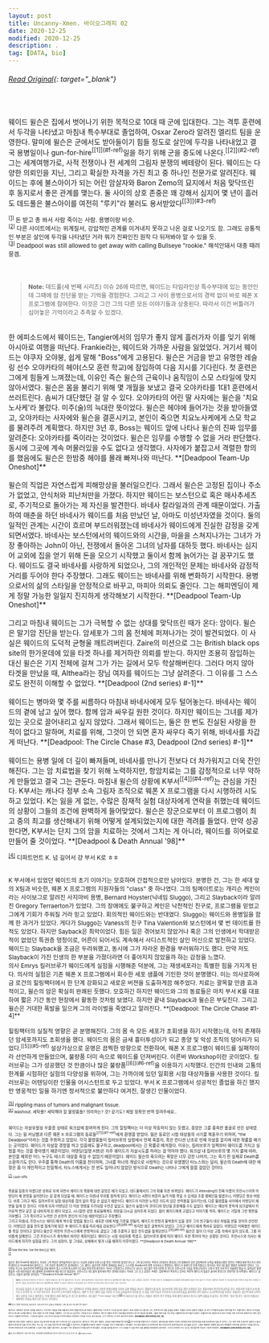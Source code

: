 ```yaml
---
layout: post
title: Uncanny-Xmen. 바이오그래피 02
date: 2020-12-25
modified: 2020-12-25
description: .
tag: [DATA, bio]
---
```

###### [Read Original](https://uncannyxmen.net/characters/deadpool/biography/page/0/1){: target="_blank"}
<br/>
<br/>
웨이드 윌슨은 집에서 벗어나기 위한 목적으로 10대 때 군에 입대한다. 그는 격투 훈련에서 두각을 나타냈고 마침내 특수부대로 졸업하여, Osxar Zero라 알려진 엘리트 팀을 운영한다. 말미에 윌슨은 군에서도 받아들이기 힘들 정도로 살인에 두각을 나타내었고 결국 용병일이나 gun-for-hire<sup id="f">[[1]](#f-ref)</sup>일을 하기 위해 군을 중도에 나온다.<sup id="2">[[2]](#2-ref)</sup> 그는 세계여행가로, 사적 전쟁이나 전 세계의 그림자 분쟁의 베테랑이 된다. 웨이드는 다양한 의뢰인을 지닌, 그리고 확실한 자격을 가진 최고 중 하나인 전문가로 알려진다. 웨이드는 후에 불스아이가 되는 어린 암살자와 Baron Zemo의 묘지에서 처음 맞닥뜨린 후 동지로서 좋은 관계를 맺는다. 둘 사이의 상호 존중은 꽤 강해서 심지어 몇 년이 흘러도 데드풀은 불스아이를 여전히 "루키"라 불러도 용서받았다<sup id="3">[[3]](#3-ref)</sup><br/>

<small id="f-ref"><sup>[[1]](#f)</sup> 돈 받고 총 쏴서 사람 죽이는 사람. 용병이랑 비슷. </small><br/>
<small id="2-ref"><sup>[[2]](#2)</sup> 다른 사이트에서는 위계질서, 강압적인 관계를 이겨내지 못하고 나온 걸로 나오기도 함. 그래도 공통적인 부분은 살인에 두각을 나타냈단 거라 뭐가 진짜인진 원작 다 뒤져봐야 알 수 있을 듯. </small><br/>
<small id="3-ref"><sup>[[3]](#3)</sup> Deadpool was still allowed to get away with calling Bullseye "rookie."  해석안돼서 대충 때려뭉겜. </small><br/>
<br/><br/>
> <small> **Note:** 데드풀(세 번째 시리즈) 이슈 26에 따르면, 웨이드는 타임라인상 특수부대에 있는 동안인데 그때에 암 진단을 받는 기억을 경험한다. 그리고 그 사이 용병으로서의 경력 없이 바로 웨폰 X 프로그램에 참여한다.  이것은 그간 그의 다른 모든 이야기들과 상충된다. 따라서 이건 버틀러가 심어놓은 기억이라고 추측할 수 있겠다. </small>

<br/>
한 에피소드에서 웨이드는, Tangier에서의 임무가 좋지 않게 흘러가자 이를 잊기 위해 아시아로 여행을 떠난다. Frankie라는, 웨이드와 가까운 사람을 잃었었다. 거기서 웨이드는 야쿠자 오야붕, 쉽게 말해 "Boss"에게 고용된다. 윌슨은 거금을 받고 유명한 레슬링 선수 오야카타의 헤야(스모 훈련 학교)에 잠입하여 다음 지시를 기다린다. 첫 훈련은 그에게 힘들게 느껴졌는데, 이유인 즉슨 윌슨의 근육이나 움직임이 스모 스타일에 맞지 않아서였다. 윌슨은 몸을 불리기 위해 몇 개월을 보냈고 결국 오야카타를 1대1 훈련에서 쓰러트린다. 솜씨가 대단했단 걸 알 수 있다. 오야카타의 어린 딸 사자에는 윌슨을 '치요노사케'라 불렀다. 미주(술)의 늑대란 뜻이었다. 윌슨은 헤야에 들어가는 것을 받아들였고, 오야카타는 사자에와 윌슨을 결혼시키고, 본인이 죽으면 치요노사케에게 스모 학교를 물려주려 계획했다. 하지만 3년 후, Boss는 웨이드 앞에 나타나 윌슨의 진짜 임무를 알려준다: 오야카타를 죽이라는 것이었다. 윌슨은 임무를 수행할 수 없을 거라 판단했다. 동시에 그곳에 계속 머물러있을 수도 없다고 생각했다. 사자에가 붙잡고서 격렬한 항의를 했음에도 윌슨은 한밤중 헤야를 몰래 빠져나와 떠난다. **[Deadpool Team-Up Oneshot]**
<br/>
<br/>
윌슨의 직업은 자연스럽게 피해망상을 불러일으킨다. 그래서 윌슨은 고정된 집이나 주소가 없었고, 안식처와 피난처만을 가졌다. 하지만 웨이드는 보스턴으로 혹은 매사추세츠로, 주기적으로 돌아가는 제 자신을 발견한다. 바네사 칼라일과의 관계 때문이었다. 가출하여 매춘을 하던 바네사가 웨이드를 처음 만났던 날, 아마도 미성년자였을 것이다. 둘의 일적인 관계는 시간이 흐르며 부드러워졌는데 바네사가 웨이드에게 진실한 감정을 갖게 되면서였다. 바네사는 보스턴에서의 웨이드와의 시간을, 마을을 스쳐지나가는 그녀가 가장 좋아하는 John이 아닌, 전쟁에서 돌아온 그녀의 남자를 대하듯 했다. 바네사는 심지어 교외에 집을 얻기 위해 돈을 모으기 시작했고 둘이서 함께 늙어가는 걸 꿈꾸기도 했다. 웨이드도 결국 바네사를 사랑하게 되었으나, 그의 개인적인 문제는 바네사와 감정적 거리를 두어야 한다 주장했다. 그래도 웨이드는 바네사를 위해 변화하기 시작한다. 용병으로서의 삶의 스타일을 안정적으로 바꾸고, 마피아 의뢰도 줄인다. 그는 해피엔딩이 제게 정말 가능한 일일지 진지하게 생각해보기 시작한다. **[Deadpool Team-Up Oneshot]**
<br/>
<br/>
그리고 마침내 웨이드는 그가 극복할 수 없는 상대를 맞닥뜨린 때가 온다: 암이다. 윌슨은 말기암 진단을 받는다. 암세포가 그의 몸 전체에 퍼져나가는 것이 발견되었다. 이 사실은 웨이드의 도덕적 균형울 깨트려버린다.  Zaire의 미션으로 그는 British black ops site의 한가운데에 있을 타겟 하나를 제거하란 의뢰를 받는다. 하지만 조용히 잠입하는 대신 윌슨은 기지 전체에 걸쳐 그가 가는 길에서 모두 학살해버린다. 그러다 머지 않아 타겟을 만났을 때, Althea라는 장님 여자를 웨이드는 그냥 살려준다. 그 이유를 그 스스로도 완전히 이해할 수 없었다. **[Deadpool (2nd series) #-1]**
<br/>
<br/>
웨이드는 병마와 몇 주를 씨름하다 마침내 바네사에게 모두 털어놓는다. 바네사는 웨이드의 곁에 남고 싶어 했다. 함께 암과 싸우길 원한 것이다. 하지만 웨이드는 그녀를 제가 있는 곳으로 끌어내리고 싶지 않았다. 그래서 웨이드는, 둘은 한 번도 진실된 사랑을 한 적이 없다고 말하며, 치료를 위해, 그것이 안 되면 혼자 싸우다 죽기 위해, 바네사를 차갑게 떠난다. **[Deadpool: The Circle Chase #3, Deadpool (2nd series) #-1]**
<br/>
<br/>
웨이드는 용병 일에 더 깊이 빠져들며, 바네사를 만나기 전보다 더 차가워지고 더욱 잔인해진다. 그는 암 치료법을 찾기 위해 노력하지만, 항암치료는 그를 감정적으로 너무 약하게 만들었고 결국 그는 관둔다. 마침내 윌슨의 상황에 K부서<sup id="4">[[4]](#4-ref)</sup>는 관심을 가진다. K부서는 캐나다 정부 소속 그림자 조직으로 웨폰 X 프로그램을 다시 시행하려 시도하고 있었다. K는 잃을 게 없는, 수많은 잠재적 실험 대상자에게 연락을 취했는데 웨이드의 상황이 그들의 조건에 완벽하게 들어맞았다. 윌슨은 장군으로부터 이 프로그램이 최고 중의 최고를 생산해내기 위해 어떻게 설계되었는지에 대한 격려를 들었다. 만약 성공한다면, K부서는 단지 그의 암을 치료하는 것에서 그치는 게 아니라, 웨이드를 히어로로 만들어 줄 것이었다. **[Deadpool & Death Annual '98]**

<small id="4-ref"><sup>[[4]](#4)</sup> 디파트먼트 K. 넘 길어서 걍 부서 K로 ㅎㅎ

<br/>
K 부서에서 있었던 웨이드의 초기 이야기는 모호하며 간접적으로만 남아있다. 분명한 건, 그는 한 세대 앞의 X팀과 비슷한, 웨폰 X 프로그램의 지원자들의 "class" 중 하나였다. 그의 팀메이트로는 개리슨 케인이라는 사이보그로 알려진 사지마비 용병, Bernard Hoyster(닉네임 Sluggo), 그리고 Slayback이라 알려진 Gregory Terraerton가 있었다. 그의 장애에도 불구하고 케인은 낙천적인 친구로, 프로그램을 믿었고 그에게 기회가 주워질 거라 믿고 있었다. 회의적인 웨이드와는 반대였다. Sluggo는 웨이드와 용병일을 함께 한 과거가 있었다. 게다가 Sluggo는 Vaness의 친구 Tina Valention와 보스턴에서 몇 번 데이트를 한 적도 있었다. 하지만 Sayback은 최악이었다. 힘든 일은 겪어보지 않았거나 혹은 그의 인생에서 학대받은 적이 없었던 특권층 멍청이로, 어른이 되어서도 계속해서 사디스트적인 살인 머신으로 발전하고 있었다. 웨이드는 Slayback을 조금은 두려워했고, 동시에 그가 자라온 환경을 부러워하기도 했다. 만약 저도 Slayback이 가진 인생의 한 부분을 가졌더라면 더 좋아지지 않았을까 하는 감정을 느꼈다.
<br/>
의사 Emrys 킬러브루가 웨이드에게 실험을 시행해준 덕분에, 그는 재생세포라는 특별한 힘을 가지게 된다. 의사의 실험은 기존 웨폰 X 프로그램에서 회수한 세포 샘플에 기인한 것이 분명했다. 이는 의사로하여금 로건의 힐링팩터에서 한 단계 강화되고 새로운 버젼을 도출하게끔 해주었다. 치료는 괄목할 만큼 효과적이고, 윌슨의 암은 확실히 완쾌된 듯했다. 모호하긴 하지만 웨이드와 그의 동료들은 마치 부서 K를 대표하여 짧은 기간 동안 현장에서 활동한 것처럼 보였다. 하지만 끝내 Slayback과 윌슨은 부딪친다. 그리고 윌슨은 거대한 폭발을 일으켜 그의 라이벌을 죽였다고 알려진다.  **[Deadpool: The Circle Chase #1-4]**
<br/>
<br/>
힐링팩터의 실질적 영향은 곧 분명해진다. 그의 몸 속 모든 세포가 초회생을 하기 시작했는데, 아직 존재하던 암세포까지도 초회생을 했다. 웨이드의 몸은 금새 흉터투성이가 되고 종양 및 악성 조직의 덩어리가 되었다.<sup id="5">[[5]](#5-ref)</sup> 설상가상으로 운명은 끔찍한 방향으로 전환하여, 웨폰 X 프로그램이 웨이드를 실패작이라 선언하게 만들었으며, 불량품 더미 속으로 웨이드를 던져버린다. 이른바 Workshop이란 곳이었다. 킬러브루는 그가 성공했던 것 만큼이나 많은 불량품<sup id="6">[[6]](#6-ref)</sup>을 이용하기 시작했다. 인간의 인내와 고통의 한계를 시험하던 실험의 다양성을 위하여, 그는 가까이에 있던 일회용 시험 대상자들을 사용한 것이다. 킬러브루는 어텐딩이란 인물을 어시스턴트로 두고 있었다. 부서 K 프로그램에서 성공적인 졸업을 하긴 했지만 영웅적인 일을 하기엔 정서적으로 불안하다 여겨진, 잘생긴 인물이었다.

<small id="5-ref"><sup>[[5]](#5)</sup> rippling mass of tumors and malignant tissue.<br/>
<small id="6-ref"><sup>[[6]](#6)</sup> washout. 세탁물? 세탁해야 할 불량품들? 의미하는? 것? 같기도? 제발 정확한 번역 알려주세요..<br/>

<br/>
웨이드는 자살유발성 우울증 상태로 워크샵에 참여하게 된다. 그의 힐링팩터는 더 이상 작동하지 않는 듯했고, 종양은 그를 흉측한 몰골로 만든 상태였다. 그는 웜 커닝햄과 다른 웨폰 X 프로그램의 동료들<sup id="7">[[7]](#7-ref)</sup>에게 환영을 받았다. 웜은 동료인 시험 대상들의 사기를 북돋우기 위하여, "the Deadpool"이라는 것을 주최하고 있었다. 각각 불량품들이 킬러브루의 실험에서 언제 죽을지, 혹은 컨디션 난조로 언제 자살을 할지에 대한 확률을 매기는 곳이었다. 웨이드가 자살할 경향을 띄고 있음에도 불구하고, deadpool에서는 긴 확률로 매겨졌다. 이유는, 킬러브루가 일찍부터 웨이드를 가지고 실험을 하는 것을 좋아했기 때문이었다. 어텐딩(일명 A맨)은 자주 웨이드가 자살시도를 하려는 걸 막아야 했다. 워크샵 내 킬러브루의 몇 가지 룰에 따라, 본인을 제외한 어느 누구도 테스트 대상을 죽일 수 없었기 때문이었다. 웨이드 윌슨의 죽으려는 욕망은 너무 강한 나머지, 그는 죽기 전 실제로 Death를 소환하기도 한다. 우주를 통해 Death의 이름을 찬미하며, 그녀를 하나의 개념으로 사랑하는 것으로 유명했던 타노스와는 달리, 윌슨의 Death에 대한 애정은 좀 더 개인적이고 친밀해서, 타노스에게서는 한 번도 일어나지 않았던 방식으로 Death는 나타나 그에게 말을 걸었던 것이다.

<small id="7-ref"><sup>[[7]](#7)</sup> cast-offs

<br/>
죽음을 일종의 아름다운 성취로 보게 되면서 웨이드의 죽음에 대한 갈망은 배가 되었고, 데드풀에서의 그의 확률 또한 바뀌었다. 웨이드가 Attending의 진짜 이름이 프란시스이며 어텐딩이 제 본명을 싫어한다는 걸 알게 되었을 때, 웨이드는 마침내 우위를 점하게 된다. 웨이드는 A맨이 버튼이 눌려 저를 죽일 수 있게끔 조롱 캠페인을 벌였으나, 어텐딩은 항상 버텼다. 비록 그라고 해도 킬러브루의 실험 대상자를 협의 없이 죽일 순 없었기 때문이다. 웨이드의 이러한 노력은 의도치 않은 반작용을 일으키는데, 다른 불량품들 사이에서 어텐딩이 체면을 잃게 된 것이다. 이렇게 되자 어텐딩은 더 이상 명령을 두려워할 수만은 없었고, 윌슨의 슬랩스틱 코미디와 장난을 존중해줄 수도 없었다. 웨이드는 예상치 못하게 워크샵에서 히어로적 면모 같은 걸 내비치게 된 셈이 되었고, 시니컬한 감방 동료들에게도 희망을 다시금 심어주게 되었다. 웜이 웨이드에게 고맙다고 이야기를 하자, 웨이드는 거칠게 그런 평판을 거부했다. 그가 죽으려고 노력한 건 순전히 본인의 이기심 때문이었다고 주장했다.
<br/>
그리고 마침내, 프란시스는 웨이드에게 복수할 방법을 찾는다. 새로운 대체 처벌 기준을 만들어, 웨이드의 반항과 불복종이 있을 경우 그의 친구들이 대신 처벌을 받을 것이라 선언한다. 어탠딩은 웜을 전두엽 절개기에 묶은 후 웨이드가 룰을 따르게끔 강요한다.<sup id="8">[[8]](#8-ref)</sup> 하지만 웜은 굴복하지 않았다. 그리고 웨이드에게 똑바로 일렀다. 어텐딩은 어찌됐든 웨이드를 죽일 것이라고 말이다.윌슨은 여전히 프란시스에게 반항적으로 굴었고 그를 조롱하고 웜은 전두엽을 절개당한다.<sup id="9">[[9]](#9-ref)</sup>  윌슨은 웜이 더 이상 고통 속에서 살지 않도록, 그를 자비롭게 살해한다. 그건 프란시스가 계속해서 바라던 계획이었다. 웨이드는 시험 대상자를 죽였고, 킬러브루의 룰에 따라 웨이드 또한 죽어야 하는 상황된 것이다. 프란시스와 의사는 웨이드에게 마지막 실험을 한다. 그의 심장이, 말 그대로, 상체에서 찢겨 나올 때까지 이루어졌다. **[Deadpool & Death Annual '98]** 

<small id="8-ref"><sup>[[8]](#8)</sup> tow the line. toe the line으로 해석.<br/>
<small id="9-ref"><sup>[[9]](#9)</sup><br/>

<br/>
윌슨은 결국 Death와 재회한다, 하지만 그의 죽음은 받아들여지지 않는다. 지금의 상황과 프란시스를 향한, 이전까진 없었던 분노는 그의 살고자하는 욕망과 (무엇보다 중요한)그의 잠재되어 있던 힐링팩터의 능력을 재점화시켰던 것이다. 어탠딩에게 복수하기 위하여 웨이드는 Death에게서 돌아오고, 그의 이성은 결과적으로 끊겨버린다. 그는 웨이드 윌슨이란 이전의 정체성을 버리고, 스스로를 deadpool의 최종 우승자라고 명명한다. 웨이드가 환경으로 인해 뒤틀리고 망가지는 동안 데드풀은 정말로 미쳐버린 것이다. 그는 무장을 하고서, 킬러브루와 어탠딩을 만날 때까지 밀고 나가며 워크샵의 가드들을 잔혹하게 제거한다. 의사는 도망쳤으나 프란시스는 남는다. 데드풀은 자동기관총 한 쌍으로 프란시스의 가슴을 향해 난사한다. ​난투극 동안 부서 K가 허술해진 틈을 타, 살아남은 불량품들과 시험 대상자들은 데드풀에게 감사해하며 세상 밖으로 탈출한다. 프란시스는 데드풀의 발치에서 죽은 것처럼 보였다. 하지만 그는 웃고 있었다. A맨은, 힐링팩터가 작동하고 있어도 여전히 웨이드의 얼굴은 흉터와 종양으로 엉망이란 걸 지적했다. 웨이드는 살았으나, 괴물로 살아갈 것이었다. ​**[Deadpool & Death Annual '98]**
<br/>

> <small> **Note:** 킬러브루와 웨이드가 만나는 시점에 대해서는 몇 가지 불일치하는 게 있다. 초반 출연에서는 킬러브루는 웨이드의 힐링팩터에 대해 책임이 있는 것처럼 그려진다. 하지만 바로 위, Deadpool & Death Annual에서 둘은 마치 윌슨이 히어로 스쿨에서 버려진 후 워크샵에 들어가면서 처음 만난 것처럼 그려진다. 물론, 킬러브루가 웨이드의 힐링팩터를 계획한 건 맞으나 웨이드가 워크샵에 오기 전까지 공식적으로는 만나지 않은 것도 가능하다. </small>
<br/><br/>
워크샵을 탈출한 후 데드풀은 자유를 찾아 비틀거린다. 그는 힐링팩터가 안정될 때까지 한동안 병원신세를 지지만 금방 병원을 떠난다. 앰뷸런스를 훔쳐, 킬러브루를 위해 일을 했던 순경들이 있는 경찰서에서 잔인하게 살인을 한다. 버틀러란 인물의 눈에 웨이드가 포착된 건, 이 사건 이후이다. 부서 K의 소속이었던 버틀러는, 웨폰 X 프로그램이 암을 치료한 후 단지 슈퍼솔져의 업무를 할 수 없을 거란 이유로 간단하게 시험 대상자들을 쓸어버린 것이 얼마나 근시안적인지를 보았다. 버틀러는 윌슨의 재생 능력이 매우 유용할 거라고 예측했고, 이에 웨이드에게 제안을 한 것으로 알려진다. 데드풀은 "Free range" 테스트<sup id="10">[[10]](#10-ref)</sup> 의 대상자가 될 것이고, 버틀러 개인의 연구 진행을 위해 웨이드에게서 장기나 혈액 샘플을 추출하는, 정기적인 "검사"를 받는 대가로 버틀러는 재정적인 지원을 해주기로 한다는 것이었다.

<small id="10-ref"><sup>[[10]](#10)</sup> 뜻이 '방목'이라는데, 테스트가 그러니까 어디 갇혀서 진행되는 그런 형식이 아니란? 뜻? 같은?<br/>
<br/>
웨이드는 초반에는 동의한 것처럼 보였으나, 이후에는 마음을 바꿔 버틀러의 프르그램을 벗어나려 애썼다. 불행하게도 거기엔 더 이상의 옵션은 없었다. 프로그램에 다시 들어온 그는, 반복적으로 약물 실험을 당했다. 타불라 라사라 알려진 약물로, 장-단기 기억들에 엄청난 데미지를 주는 약물이었다. 웨이드가 마음을 바꾸고 떠나려 노력할 때마다, 프로그램은 또 다른 치료를 시행했다. 그가 떠나고 싶어하는 기억을 지우는 치료였다. 게다가 버틀러 조직이 데드풀을  현장에서 장기간 필요로 할 때면, 그들은 웨이드를 가상 현실 시뮬레이션으로 떠밀어 넣었다. 타불라라사의 영향으로 손상된 기억을 다른 기억으로 대체하거나 혹은 덮어씌우는 시뮬레이션이었다. 그 결과로 윌슨은 그의 과거와 워크샵 이전에 대해서 안정적인 기억을 가지고 있지 않으며, 그가 기억하는 건 자주 모순되게 되었다. **[Deadpool (4th series) #16, 19]**
​
<br/><br/>
버틀러의 프로그램이 시행되고, 월슨은 자유에 대한 환상을 얻어 뉴욕으로 가는 길을 찾는다. 웨이드는 목적 없이 떠돌다, 마침내 henchman for hire<sup id="11">[[11]](#11-ref)</sup> 로 커리어를 만들어가기 시작한다. 해머헤드를 비롯한 다양한 슈퍼빌런 혹은 범죄조직을 위해 프리랜서로 일을 한 것이다. 그는 또한 비록 썩 잘하진 않았으나 홉고블린의 대역으로 일을 하기도 했다. 어느 날, 그가 일을 처리하는데 위저드<sup id="12">[[12]](#12-ref)</sup> 가 접근하다, Frightful Four의 새로운 구성원을 구하기 위해서였다. 데드풀은 그의 동료 멤버인 컨스트릭터와 태스크마스터와 함께 처음으로 코스츔을 입는다. 그들은 Baxter 건물에 잠입하여 프랭클린 리차드를 납치하는 미션을 받는데, 하지만 전체적으로 크게 실패하며 그 일로 인해 그룹은 해산된다. 코스츔이 가진 정체성의 가치를 알게 된 데드풀은, 코스츔 딜러를 찾아가 그가 소화할 수 있을 만한 것을 불량품 보관함에서 찾아낸다. 그리고 운명적인 어느 날 밤, 데드풀이란 전설은 그렇게 탄생한다. **[Deadpool (2nd series) #34-36]**

<small id="11-ref"><sup>[[11]](#11)</sup> 돈 받고 깡패짓하는 사람. 마치 라잌., 용역깡패? 용역깡패 말곤 단어가 생각이 안 나서 넘 웃기는 중..
<small id="12-ref"><sup>[[12]](#12)</sup> Wingless Wizard
 <br/><br/>
